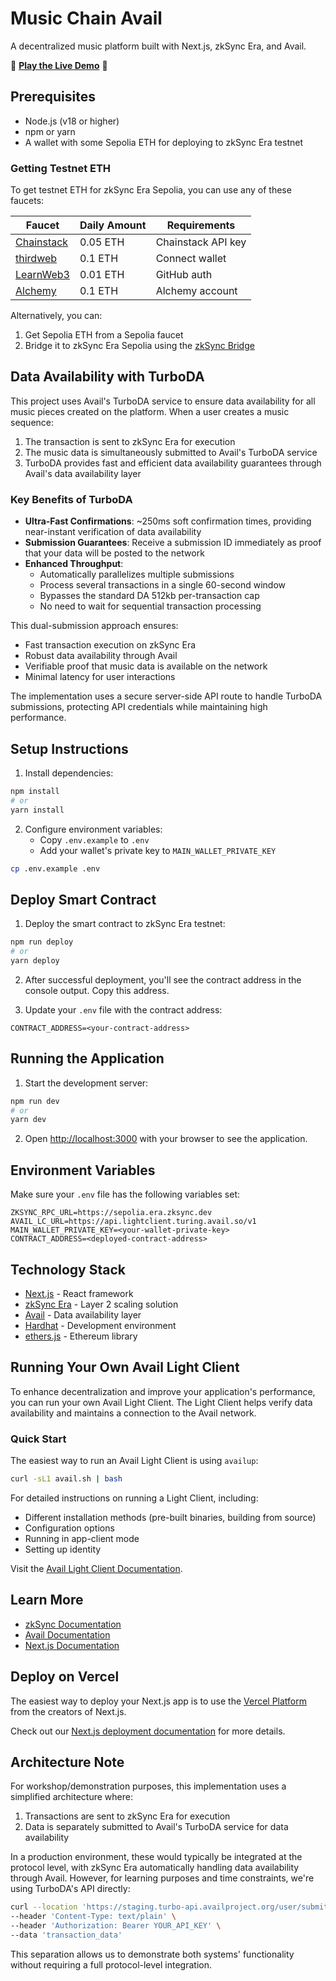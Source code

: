# Music Chain Avail

A decentralized music platform built with Next.js, zkSync Era, and Avail.

🎵 **[Play the Live Demo](https://music-chain-avail.vercel.app/)** 🎵

## Prerequisites

- Node.js (v18 or higher)
- npm or yarn
- A wallet with some Sepolia ETH for deploying to zkSync Era testnet

### Getting Testnet ETH

To get testnet ETH for zkSync Era Sepolia, you can use any of these faucets:

| Faucet | Daily Amount | Requirements |
|--------|--------------|--------------|
| [Chainstack](https://faucet.chainstack.com/zksync-testnet-faucet) | 0.05 ETH | Chainstack API key |
| [thirdweb](https://thirdweb.com/zksync-sepolia-testnet) | 0.1 ETH | Connect wallet |
| [LearnWeb3](https://learnweb3.io/faucets/zksync_sepolia/) | 0.01 ETH | GitHub auth |
| [Alchemy](https://www.alchemy.com/faucets/zksync-sepolia) | 0.1 ETH | Alchemy account |

Alternatively, you can:
1. Get Sepolia ETH from a Sepolia faucet
2. Bridge it to zkSync Era Sepolia using the [zkSync Bridge](https://bridge.zksync.io/)

## Data Availability with TurboDA

This project uses Avail's TurboDA service to ensure data availability for all music pieces created on the platform. When a user creates a music sequence:

1. The transaction is sent to zkSync Era for execution
2. The music data is simultaneously submitted to Avail's TurboDA service
3. TurboDA provides fast and efficient data availability guarantees through Avail's data availability layer

### Key Benefits of TurboDA

- **Ultra-Fast Confirmations**: ~250ms soft confirmation times, providing near-instant verification of data availability
- **Submission Guarantees**: Receive a submission ID immediately as proof that your data will be posted to the network
- **Enhanced Throughput**: 
  - Automatically parallelizes multiple submissions
  - Process several transactions in a single 60-second window
  - Bypasses the standard DA 512kb per-transaction cap
  - No need to wait for sequential transaction processing

This dual-submission approach ensures:
- Fast transaction execution on zkSync Era
- Robust data availability through Avail
- Verifiable proof that music data is available on the network
- Minimal latency for user interactions

The implementation uses a secure server-side API route to handle TurboDA submissions, protecting API credentials while maintaining high performance.

## Setup Instructions

1. Install dependencies:
```bash
npm install
# or
yarn install
```

2. Configure environment variables:
   - Copy `.env.example` to `.env`
   - Add your wallet's private key to `MAIN_WALLET_PRIVATE_KEY`
```bash
cp .env.example .env
```

## Deploy Smart Contract

1. Deploy the smart contract to zkSync Era testnet:
```bash
npm run deploy
# or
yarn deploy
```

2. After successful deployment, you'll see the contract address in the console output. Copy this address.

3. Update your `.env` file with the contract address:
```env
CONTRACT_ADDRESS=<your-contract-address>
```

## Running the Application

1. Start the development server:
```bash
npm run dev
# or
yarn dev
```

2. Open [http://localhost:3000](http://localhost:3000) with your browser to see the application.

## Environment Variables

Make sure your `.env` file has the following variables set:

```env
ZKSYNC_RPC_URL=https://sepolia.era.zksync.dev
AVAIL_LC_URL=https://api.lightclient.turing.avail.so/v1
MAIN_WALLET_PRIVATE_KEY=<your-wallet-private-key>
CONTRACT_ADDRESS=<deployed-contract-address>
```

## Technology Stack

- [Next.js](https://nextjs.org/) - React framework
- [zkSync Era](https://zksync.io/) - Layer 2 scaling solution
- [Avail](https://www.availproject.org/) - Data availability layer
- [Hardhat](https://hardhat.org/) - Development environment
- [ethers.js](https://docs.ethers.org/) - Ethereum library

## Running Your Own Avail Light Client

To enhance decentralization and improve your application's performance, you can run your own Avail Light Client. The Light Client helps verify data availability and maintains a connection to the Avail network.

### Quick Start

The easiest way to run an Avail Light Client is using `availup`:

```bash
curl -sL1 avail.sh | bash
```

For detailed instructions on running a Light Client, including:
- Different installation methods (pre-built binaries, building from source)
- Configuration options
- Running in app-client mode
- Setting up identity

Visit the [Avail Light Client Documentation](https://docs.availproject.org/docs/operate-a-node/run-a-light-client/0010-light-client).

## Learn More

- [zkSync Documentation](https://era.zksync.io/docs/)
- [Avail Documentation](https://docs.availproject.org/)
- [Next.js Documentation](https://nextjs.org/docs)


## Deploy on Vercel

The easiest way to deploy your Next.js app is to use the [Vercel Platform](https://vercel.com/new?utm_medium=default-template&filter=next.js&utm_source=create-next-app&utm_campaign=create-next-app-readme) from the creators of Next.js.

Check out our [Next.js deployment documentation](https://nextjs.org/docs/app/building-your-application/deploying) for more details.

## Architecture Note

For workshop/demonstration purposes, this implementation uses a simplified architecture where:

1. Transactions are sent to zkSync Era for execution
2. Data is separately submitted to Avail's TurboDA service for data availability

In a production environment, these would typically be integrated at the protocol level, with zkSync Era automatically handling data availability through Avail. However, for learning purposes and time constraints, we're using TurboDA's API directly:

```bash
curl --location 'https://staging.turbo-api.availproject.org/user/submit_raw_data?token=ethereum' \
--header 'Content-Type: text/plain' \
--header 'Authorization: Bearer YOUR_API_KEY' \
--data 'transaction_data'
```

This separation allows us to demonstrate both systems' functionality without requiring a full protocol-level integration.
